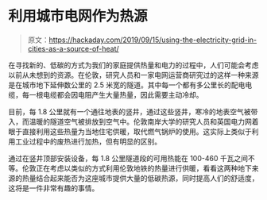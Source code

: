 # 利用城市电网作为热源

> 原文：<https://hackaday.com/2019/09/15/using-the-electricity-grid-in-cities-as-a-source-of-heat/>

在寻找新的、低碳的方式为我们的家庭提供热量和电力的过程中，人们可能会考虑以前从未想到的资源。在伦敦，研究人员和一家电网运营商研究过的这样一种来源是在城市地下延伸数公里的 2.5 米宽的隧道。其中每一个都有多公里长的配电电缆，每一根电缆都会因电阻产生大量热量，因此需要主动冷却。

目前，每 1.8 公里就有一个通往地表的竖井，通过这些竖井，寒冷的地表空气被带入，而温暖的隧道空气被排放到空气中。伦敦南岸大学的研究人员和英国电力网着眼于直接利用这些热量为当地住宅供暖，取代燃气锅炉的使用。这实际上类似于利用工业过程中的废热进行加热，但有明显的区别。

通过在竖井顶部安装设备，每 1.8 公里隧道段的可用热能在 100-460 千瓦之间不等。伦敦正在考虑以类似的方式利用伦敦地铁的热量进行供暖，看看这两种地下来源的热量结合起来能否为这座城市提供大量的低碳热源，同时提高人们的舒适度，这将是一件非常有趣的事情。